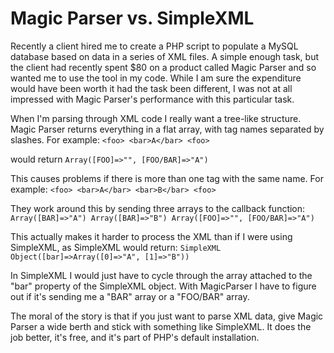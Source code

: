 # Magic Parser vs. SimpleXML


Recently a client hired me to create a PHP script to populate a MySQL database
based on data in a series of XML files. A simple enough task, but the client
had recently spent $80 on a product called Magic Parser and so wanted me to
use the tool in my code. While I am sure the expenditure would have been worth
it had the task been different, I was not at all impressed with Magic Parser's
performance with this particular task.

When I'm parsing through XML code I really want a tree-like structure. Magic
Parser returns everything in a flat array, with tag names separated by
slashes. For example:
`
<foo>
    <bar>A</bar>
<foo>
`

would return
`
Array([FOO]=>"", [FOO/BAR]=>"A")
`

This causes problems if there is more than one tag with the same name. For
example:
`
<foo>
    <bar>A</bar>
    <bar>B</bar>
<foo>
`

They work around this by sending three arrays to the callback function:
`
Array([BAR]=>"A")
Array([BAR]=>"B")
Array([FOO]=>"", [FOO/BAR]=>"A")
`

This actually makes it harder to process the XML than if I were using
SimpleXML, as SimpleXML would return:
`
SimpleXML Object([bar]=>Array([0]=>"A", [1]=>"B"))
`

In SimpleXML I would just have to cycle through the array attached to the
"bar" property of the SimpleXML object. With MagicParser I have to figure out
if it's sending me a "BAR" array or a "FOO/BAR" array.

The moral of the story is that if you just want to parse XML data, give Magic
Parser a wide berth and stick with something like SimpleXML. It does the job
better, it's free, and it's part of PHP's default installation.

